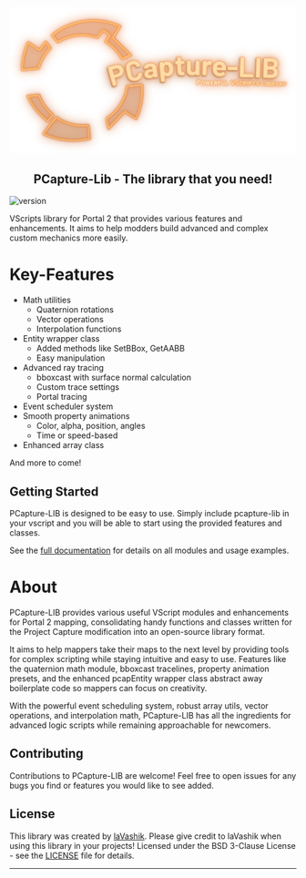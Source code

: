 <div align="center">
<img src="other\logo.png" alt="Logo"> <!-- width="660" height="350" -->

<h2 align="center">
    PCapture-Lib - The library that you need!
</h2>
</div>

![version](https://img.shields.io/badge/Pcapture--Lib-v0.9.2-informational)

VScripts library for Portal 2 that provides various features and enhancements. It aims to help modders build advanced and complex custom mechanics more easily.

# Key-Features
- Math utilities 
  - Quaternion rotations
  - Vector operations
  - Interpolation functions
- Entity wrapper class
  - Added methods like SetBBox, GetAABB
  - Easy manipulation
- Advanced ray tracing
  - bboxcast with surface normal calculation
  - Custom trace settings
  - Portal tracing
- Event scheduler system
- Smooth property animations
  - Color, alpha, position, angles
  - Time or speed-based
- Enhanced array class

And more to come!

## Getting Started

PCapture-LIB is designed to be easy to use. Simply include pcapture-lib in your vscript and you will be able to start using the provided features and classes. 

See the [full documentation](documentation.md) for details on all modules and usage examples.


# About

PCapture-LIB provides various useful VScript modules and enhancements for Portal 2 mapping, consolidating handy functions and classes written for the Project Capture modification into an open-source library format.

It aims to help mappers take their maps to the next level by providing tools for complex scripting while staying intuitive and easy to use. Features like the quaternion math module, bboxcast tracelines, property animation presets, and the enhanced pcapEntity wrapper class abstract away boilerplate code so mappers can focus on creativity.

With the powerful event scheduling system, robust array utils, vector operations, and interpolation math, PCapture-LIB has all the ingredients for advanced logic scripts while remaining approachable for newcomers.


## Contributing

Contributions to PCapture-LIB are welcome! Feel free to open issues for any bugs you find or features you would like to see added.

## License

This library was created by [laVashik](https://www.youtube.com/@laVashikProductions). Please give credit to laVashik when using this library in your projects! Licensed under the BSD 3-Clause License - see the [LICENSE](LICENSE) file for details.

--------

